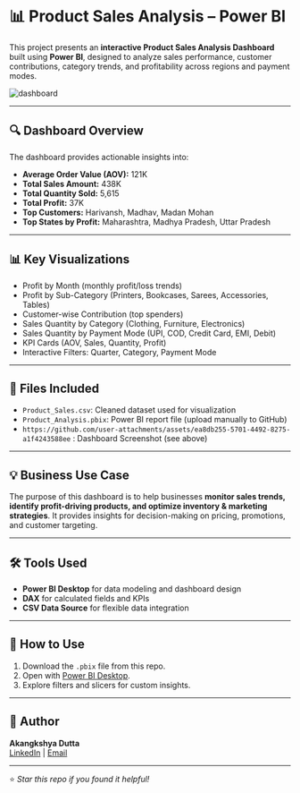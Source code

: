 # 📊 Product Sales Analysis – Power BI

This project presents an **interactive Product Sales Analysis Dashboard** built using **Power BI**, designed to analyze sales performance, customer contributions, category trends, and profitability across regions and payment modes.

![dashboard](https://github.com/user-attachments/assets/ea8db255-5701-4492-8275-a1f4243588ee)

---

## 🔍 Dashboard Overview
The dashboard provides actionable insights into:

- **Average Order Value (AOV):** 121K  
- **Total Sales Amount:** 438K  
- **Total Quantity Sold:** 5,615  
- **Total Profit:** 37K  
- **Top Customers:** Harivansh, Madhav, Madan Mohan  
- **Top States by Profit:** Maharashtra, Madhya Pradesh, Uttar Pradesh  

---

## 📊 Key Visualizations
- Profit by Month (monthly profit/loss trends)  
- Profit by Sub-Category (Printers, Bookcases, Sarees, Accessories, Tables)  
- Customer-wise Contribution (top spenders)  
- Sales Quantity by Category (Clothing, Furniture, Electronics)  
- Sales Quantity by Payment Mode (UPI, COD, Credit Card, EMI, Debit)  
- KPI Cards (AOV, Sales, Quantity, Profit)  
- Interactive Filters: Quarter, Category, Payment Mode  

---

## 📁 Files Included
- `Product_Sales.csv`: Cleaned dataset used for visualization  
- `Product_Analysis.pbix`: Power BI report file (upload manually to GitHub)  
- `https://github.com/user-attachments/assets/ea8db255-5701-4492-8275-a1f4243588ee` : Dashboard Screenshot (see above)  

---

## 💡 Business Use Case
The purpose of this dashboard is to help businesses **monitor sales trends, identify profit-driving products, and optimize inventory & marketing strategies**. It provides insights for decision-making on pricing, promotions, and customer targeting.  

---

## 🛠️ Tools Used
- **Power BI Desktop** for data modeling and dashboard design  
- **DAX** for calculated fields and KPIs  
- **CSV Data Source** for flexible data integration  

---

## 🚀 How to Use
1. Download the `.pbix` file from this repo.  
2. Open with [Power BI Desktop](https://powerbi.microsoft.com/en-us/desktop/).  
3. Explore filters and slicers for custom insights.  

---

## 📌 Author
**Akangkshya Dutta**  
[LinkedIn](www.linkedin.com/in/akangshya-dutta-7926a524b) | [Email](mailto:akangkshyya@gmail.com)  

---

⭐ *Star this repo if you found it helpful!*  
